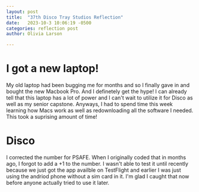 ```yaml
---
layout: post
title:  "37th Disco Tray Studios Reflection"
date:   2023-10-3 10:06:19 -0500
categories: reflection post
author: Olivia Larson

---
```

# I got a new laptop!
My old laptop had been bugging me for months and so I finally gave in and bought the new Macbook Pro. And I definetely get the hype! I can already tell that this laptop has a lot of power and I can't wait to utilize it for Disco as well as my senior capstone. Anyways, I had to spend time this week learning how Macs work as well as redownloading all the software I needed. This took a suprising amount of time!

# Disco 
I corrected the number for PSAFE. When I originally coded that in months ago, I forgot to add a +1 to the number. I wasn't able to test it until recently because we just got the app availble on TestFlight and earlier I was just using the andriod phone without a sim card in it. I'm glad I caught that now before anyone actually tried to use it later. 